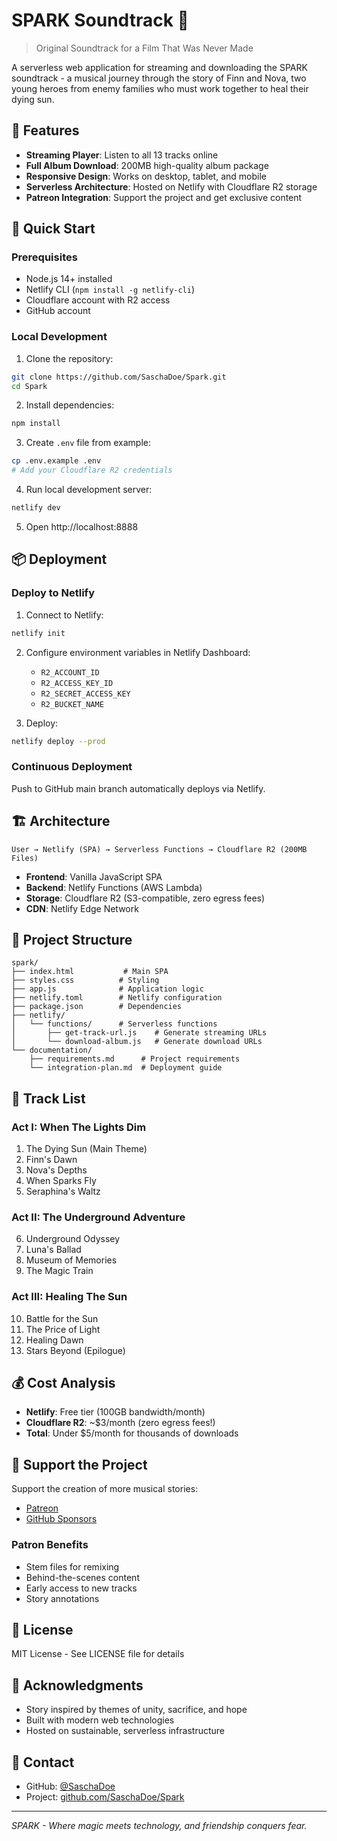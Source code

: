 # SPARK Soundtrack 🎵

> Original Soundtrack for a Film That Was Never Made

A serverless web application for streaming and downloading the SPARK soundtrack - a musical journey through the story of Finn and Nova, two young heroes from enemy families who must work together to heal their dying sun.

## 🌟 Features

- **Streaming Player**: Listen to all 13 tracks online
- **Full Album Download**: 200MB high-quality album package
- **Responsive Design**: Works on desktop, tablet, and mobile
- **Serverless Architecture**: Hosted on Netlify with Cloudflare R2 storage
- **Patreon Integration**: Support the project and get exclusive content

## 🚀 Quick Start

### Prerequisites
- Node.js 14+ installed
- Netlify CLI (`npm install -g netlify-cli`)
- Cloudflare account with R2 access
- GitHub account

### Local Development

1. Clone the repository:
```bash
git clone https://github.com/SaschaDoe/Spark.git
cd Spark
```

2. Install dependencies:
```bash
npm install
```

3. Create `.env` file from example:
```bash
cp .env.example .env
# Add your Cloudflare R2 credentials
```

4. Run local development server:
```bash
netlify dev
```

5. Open http://localhost:8888

## 📦 Deployment

### Deploy to Netlify

1. Connect to Netlify:
```bash
netlify init
```

2. Configure environment variables in Netlify Dashboard:
   - `R2_ACCOUNT_ID`
   - `R2_ACCESS_KEY_ID`
   - `R2_SECRET_ACCESS_KEY`
   - `R2_BUCKET_NAME`

3. Deploy:
```bash
netlify deploy --prod
```

### Continuous Deployment

Push to GitHub main branch automatically deploys via Netlify.

## 🏗️ Architecture

```
User → Netlify (SPA) → Serverless Functions → Cloudflare R2 (200MB Files)
```

- **Frontend**: Vanilla JavaScript SPA
- **Backend**: Netlify Functions (AWS Lambda)
- **Storage**: Cloudflare R2 (S3-compatible, zero egress fees)
- **CDN**: Netlify Edge Network

## 📁 Project Structure

```
spark/
├── index.html           # Main SPA
├── styles.css          # Styling
├── app.js              # Application logic
├── netlify.toml        # Netlify configuration
├── package.json        # Dependencies
├── netlify/
│   └── functions/      # Serverless functions
│       ├── get-track-url.js    # Generate streaming URLs
│       └── download-album.js   # Generate download URLs
└── documentation/
    ├── requirements.md      # Project requirements
    └── integration-plan.md  # Deployment guide
```

## 🎼 Track List

### Act I: When The Lights Dim
1. The Dying Sun (Main Theme)
2. Finn's Dawn  
3. Nova's Depths
4. When Sparks Fly
5. Seraphina's Waltz

### Act II: The Underground Adventure
6. Underground Odyssey
7. Luna's Ballad
8. Museum of Memories
9. The Magic Train

### Act III: Healing The Sun
10. Battle for the Sun
11. The Price of Light
12. Healing Dawn
13. Stars Beyond (Epilogue)

## 💰 Cost Analysis

- **Netlify**: Free tier (100GB bandwidth/month)
- **Cloudflare R2**: ~$3/month (zero egress fees!)
- **Total**: Under $5/month for thousands of downloads

## 🤝 Support the Project

Support the creation of more musical stories:
- [Patreon](https://patreon.com/sparksoundtrack)
- [GitHub Sponsors](https://github.com/sponsors/SaschaDoe)

### Patron Benefits
- Stem files for remixing
- Behind-the-scenes content
- Early access to new tracks
- Story annotations

## 📝 License

MIT License - See LICENSE file for details

## 🙏 Acknowledgments

- Story inspired by themes of unity, sacrifice, and hope
- Built with modern web technologies
- Hosted on sustainable, serverless infrastructure

## 📧 Contact

- GitHub: [@SaschaDoe](https://github.com/SaschaDoe)
- Project: [github.com/SaschaDoe/Spark](https://github.com/SaschaDoe/Spark)

---

*SPARK - Where magic meets technology, and friendship conquers fear.*